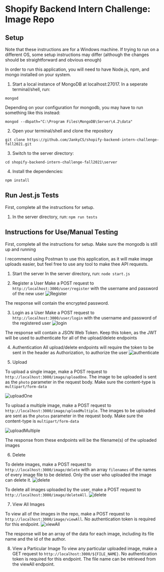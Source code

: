 # Shopify Backend Intern Challenge: Image Repo
## Setup
Note that these instructions are for a Windows machine. If trying to run on a different OS, some setup instructions may differ (although the changes should be straightforward and obvious enough)

In order to run this application, you will need to have Node.js, npm, and mongo installed on your system.

1. Start a local instance of MongoDB at localhost:27017. In a seperate terminal/shell, run:

```mongod```

Depending on your configuration for mongodb, you may have to run something like this instead:

```mongod --dbpath="C:\Program Files\MongoDB\Server\4.2\data"```

2. Open your terminal/shell and clone the repository

```git clone https://github.com/JankyCS/shopify-backend-intern-challenge-fall2021.git```

3. Switch to the server directory:

```cd shopify-backend-intern-challenge-fall2021\server```

4. Install the dependencies:

```npm install```

## Run Jest.js Tests
First, complete all the instructions for setup.
1. In the server directory, run:
```npm run tests```

## Instructions for Use/Manual Testing
First, complete all the instructions for setup. Make sure the mongodb is still up and running 

I recommend using Postman to use this application, as it will make image uploads easier, but feel free to use any tool to make thee API requests.

1. Start the server
In the server directory, run:
```node start.js```

2. Register a User
Make a POST request to ```http://localhost:3000/user/register``` with the username and password of the new user
![Register](README_images/register.png)

The response will contain the encrypted password.

3. Login as a User
Make a POST request to ```http://localhost:3000/user/login``` with the username and password of the registered user
![login](README_images/login.png)

The response will contain a JSON Web Token. Keep this token, as the JWT will be used to authenticate for all of the upload/delete endpoints

4. Authentication
All upload/delete endpoints will require the token to be sent in the header as Authorization, to authorize the user
![authenticate](README_images/authToken.png)

5. Upload

To upload a single image, make a POST request to ```http://localhost:3000/image/uploadOne```. The image to be uploaded is sent as the ```photo``` parameter in the request body.
Make sure the content-type is ```multipart/form-data```

![uploadOne](README_images/uploadOne.png)

To upload a multiple image, make a POST request to ```http://localhost:3000/image/uploadMultiple```. The images to be uploaded are sent as the ```photos``` parameter in the request body.
Make sure the content-type is ```multipart/form-data```

![uploadMultiple](README_images/uploadMultiple.png)

The response from these endpoints will be the filename(s) of the uploaded images

6. Delete

To delete images, make a POST request to ```http://localhost:3000/image/delete``` with an array ```filenames``` of the names of every image file to be deleted. Only the user who uploaded the image can delete it.
![delete](README_images/delete.png)

To delete all images uploaded by the user, make a POST request to ```http://localhost:3000/image/deleteAll```.
![delete](README_images/deleteAll.png)

7. View All Images

To view all of the images in the repo, make a POST request to ```http://localhost:3000/image/viewAll```. No authentication token is required for this endpoint.
![viewAll](README_images/viewAll.png)

The response will be an array of the data for each image, including its file name and the id of the author.

8. View a Particular Image
To view any particular uploaded image, make a GET request to ```http://localhost:3000/${FILE_NAME}```. No authentication token is required for this endpoint. The file name can be retrieved from the viewAll endpoint.


